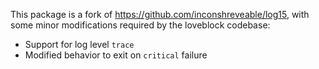 This package is a fork of https://github.com/inconshreveable/log15, with some
minor modifications required by the loveblock codebase:

 * Support for log level `trace`
 * Modified behavior to exit on `critical` failure
